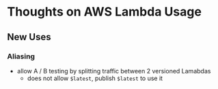 # Thoughts on AWS Lambda Usage

## New Uses

### Aliasing

- allow A / B testing by splitting traffic between 2 versioned Lamabdas
  - does not allow `$latest`, publish `$latest` to use it
